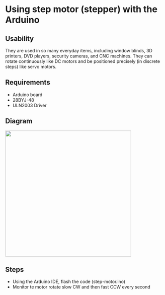 # Using step motor (stepper) with the Arduino

## Usability
They are used in so many everyday items, including window blinds, 3D printers, DVD players, security cameras, and CNC machines. They can rotate continuously like DC motors and be positioned precisely (in discrete steps) like servo motors.

## Requirements
- Arduino board
- 28BYJ-48
- ULN2003 Driver

## Diagram

  <img src="https://github.com/estape11/arduino-workshop/blob/main/2-using-components/step-motor/assets/stepper_diagram.png?raw=true" width="400">

## Steps
- Using the Arduino IDE, flash the code (step-motor.ino)
- Monitor te motor rotate slow CW and then fast CCW every second
